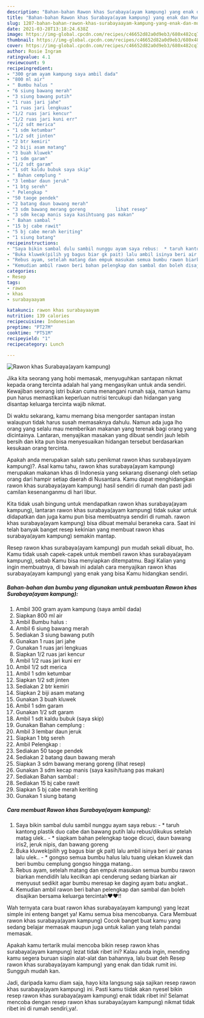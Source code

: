 ```yaml
---
description: "Bahan-bahan Rawon khas Surabaya(ayam kampung) yang enak dan Mudah Dibuat"
title: "Bahan-bahan Rawon khas Surabaya(ayam kampung) yang enak dan Mudah Dibuat"
slug: 1207-bahan-bahan-rawon-khas-surabayaayam-kampung-yang-enak-dan-mudah-dibuat
date: 2021-03-28T13:18:24.638Z
image: https://img-global.cpcdn.com/recipes/c46652d82a0d9eb3/680x482cq70/rawon-khas-surabayaayam-kampung-foto-resep-utama.jpg
thumbnail: https://img-global.cpcdn.com/recipes/c46652d82a0d9eb3/680x482cq70/rawon-khas-surabayaayam-kampung-foto-resep-utama.jpg
cover: https://img-global.cpcdn.com/recipes/c46652d82a0d9eb3/680x482cq70/rawon-khas-surabayaayam-kampung-foto-resep-utama.jpg
author: Rosie Ingram
ratingvalue: 4.1
reviewcount: 9
recipeingredient:
- "300 gram ayam kampung saya ambil dada"
- "800 ml air"
- " Bumbu halus "
- "6 siung bawang merah"
- "3 siung bawang putih"
- "1 ruas jari jahe"
- "1 ruas jari lengkuas"
- "1/2 ruas jari kencur"
- "1/2 ruas jari kuni err"
- "1/2 sdt merica"
- "1 sdm ketumbar"
- "1/2 sdt jinten"
- "2 btr kemiri"
- "2 biji asam matang"
- "3 buah kluwek"
- "1 sdm garam"
- "1/2 sdt garam"
- "1 sdt kaldu bubuk saya skip"
- " Bahan cemplung "
- "3 lembar daun jeruk"
- "1 btg sereh"
- " Pelengkap "
- "50 taoge pendek"
- "2 batang daun bawang merah"
- "3 sdm bawang merang goreng           lihat resep"
- "3 sdm kecap manis saya kasihtuang pas makan"
- " Bahan sambal "
- "15 bj cabe rawit"
- "5 bj cabe merah keriting"
- "1 siung batang"
recipeinstructions:
- "Saya bikin sambal dulu sambil nunggu ayam saya rebus:  * taruh kantong plastik duo cabe dan bawang putih lalu rebus/dikukus setelah matag ulek.. * siapkam bahan pelengkap taoge dicuci, daun bawang iris2, jeruk nipis, dan bawang goreng"
- "Buka kluwek(pilih yg bagus biar gk pait) lalu ambil isinya beri air panas lalu ulek.. * gongso semua bumbu halus lalu tuang ulekan kluwek dan beri bumbu cemplung gongso hingga matang.."
- "Rebus ayam, setelah matang dan empuk masukan semua bumbu rawon biarkan mendidih lalu kecilkan api cenderung sedang biarkan air menyusut sedikit agar bumbu meresap ke daging ayam batu angkat.."
- "Kemudian ambil rawon beri bahan pelengkap dan sambal dan boleh disajikan bersama keluarga tercintah❤️❤️!!"
categories:
- Resep
tags:
- rawon
- khas
- surabayaayam

katakunci: rawon khas surabayaayam 
nutrition: 139 calories
recipecuisine: Indonesian
preptime: "PT27M"
cooktime: "PT51M"
recipeyield: "1"
recipecategory: Lunch

---
```



![Rawon khas Surabaya(ayam kampung)](https://img-global.cpcdn.com/recipes/c46652d82a0d9eb3/680x482cq70/rawon-khas-surabayaayam-kampung-foto-resep-utama.jpg)

Jika kita seorang yang hobi memasak, menyuguhkan santapan nikmat kepada orang tercinta adalah hal yang mengasyikan untuk anda sendiri. Kewajiban seorang istri bukan cuma menangani rumah saja, namun kamu pun harus memastikan keperluan nutrisi tercukupi dan hidangan yang disantap keluarga tercinta wajib nikmat.

Di waktu  sekarang, kamu memang bisa mengorder santapan instan walaupun tidak harus susah memasaknya dahulu. Namun ada juga lho orang yang selalu mau memberikan makanan yang terenak bagi orang yang dicintainya. Lantaran, menyajikan masakan yang dibuat sendiri jauh lebih bersih dan kita pun bisa menyesuaikan hidangan tersebut berdasarkan kesukaan orang tercinta. 



Apakah anda merupakan salah satu penikmat rawon khas surabaya(ayam kampung)?. Asal kamu tahu, rawon khas surabaya(ayam kampung) merupakan makanan khas di Indonesia yang sekarang disenangi oleh setiap orang dari hampir setiap daerah di Nusantara. Kamu dapat menghidangkan rawon khas surabaya(ayam kampung) hasil sendiri di rumah dan pasti jadi camilan kesenanganmu di hari libur.

Kita tidak usah bingung untuk mendapatkan rawon khas surabaya(ayam kampung), lantaran rawon khas surabaya(ayam kampung) tidak sukar untuk didapatkan dan juga kamu pun bisa membuatnya sendiri di rumah. rawon khas surabaya(ayam kampung) bisa dibuat memalui beraneka cara. Saat ini telah banyak banget resep kekinian yang membuat rawon khas surabaya(ayam kampung) semakin mantap.

Resep rawon khas surabaya(ayam kampung) pun mudah sekali dibuat, lho. Kamu tidak usah capek-capek untuk membeli rawon khas surabaya(ayam kampung), sebab Kamu bisa menyiapkan ditempatmu. Bagi Kalian yang ingin membuatnya, di bawah ini adalah cara menyajikan rawon khas surabaya(ayam kampung) yang enak yang bisa Kamu hidangkan sendiri.

<!--inarticleads1-->

##### Bahan-bahan dan bumbu yang digunakan untuk pembuatan Rawon khas Surabaya(ayam kampung):

1. Ambil 300 gram ayam kampung (saya ambil dada)
1. Siapkan 800 ml air
1. Ambil  Bumbu halus :
1. Ambil 6 siung bawang merah
1. Sediakan 3 siung bawang putih
1. Gunakan 1 ruas jari jahe
1. Gunakan 1 ruas jari lengkuas
1. Siapkan 1/2 ruas jari kencur
1. Ambil 1/2 ruas jari kuni err
1. Ambil 1/2 sdt merica
1. Ambil 1 sdm ketumbar
1. Siapkan 1/2 sdt jinten
1. Sediakan 2 btr kemiri
1. Siapkan 2 biji asam matang
1. Gunakan 3 buah kluwek
1. Ambil 1 sdm garam
1. Gunakan 1/2 sdt garam
1. Ambil 1 sdt kaldu bubuk (saya skip)
1. Gunakan  Bahan cemplung :
1. Ambil 3 lembar daun jeruk
1. Siapkan 1 btg sereh
1. Ambil  Pelengkap :
1. Sediakan 50 taoge pendek
1. Sediakan 2 batang daun bawang merah
1. Siapkan 3 sdm bawang merang goreng           (lihat resep)
1. Gunakan 3 sdm kecap manis (saya kasih/tuang pas makan)
1. Sediakan  Bahan sambal :
1. Sediakan 15 bj cabe rawit
1. Siapkan 5 bj cabe merah keriting
1. Gunakan 1 siung batang




<!--inarticleads2-->

##### Cara membuat Rawon khas Surabaya(ayam kampung):

1. Saya bikin sambal dulu sambil nunggu ayam saya rebus:  - * taruh kantong plastik duo cabe dan bawang putih lalu rebus/dikukus setelah matag ulek.. - * siapkam bahan pelengkap taoge dicuci, daun bawang iris2, jeruk nipis, dan bawang goreng
1. Buka kluwek(pilih yg bagus biar gk pait) lalu ambil isinya beri air panas lalu ulek.. - * gongso semua bumbu halus lalu tuang ulekan kluwek dan beri bumbu cemplung gongso hingga matang..
1. Rebus ayam, setelah matang dan empuk masukan semua bumbu rawon biarkan mendidih lalu kecilkan api cenderung sedang biarkan air menyusut sedikit agar bumbu meresap ke daging ayam batu angkat..
1. Kemudian ambil rawon beri bahan pelengkap dan sambal dan boleh disajikan bersama keluarga tercintah❤️❤️!!




Wah ternyata cara buat rawon khas surabaya(ayam kampung) yang lezat simple ini enteng banget ya! Kamu semua bisa mencobanya. Cara Membuat rawon khas surabaya(ayam kampung) Cocok banget buat kamu yang sedang belajar memasak maupun juga untuk kalian yang telah pandai memasak.

Apakah kamu tertarik mulai mencoba bikin resep rawon khas surabaya(ayam kampung) lezat tidak ribet ini? Kalau anda ingin, mending kamu segera buruan siapin alat-alat dan bahannya, lalu buat deh Resep rawon khas surabaya(ayam kampung) yang enak dan tidak rumit ini. Sungguh mudah kan. 

Jadi, daripada kamu diam saja, hayo kita langsung saja sajikan resep rawon khas surabaya(ayam kampung) ini. Pasti kamu tiidak akan nyesel bikin resep rawon khas surabaya(ayam kampung) enak tidak ribet ini! Selamat mencoba dengan resep rawon khas surabaya(ayam kampung) nikmat tidak ribet ini di rumah sendiri,ya!.

